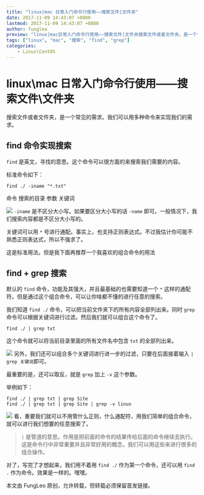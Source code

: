 ```yaml
---
title: "linux|mac 日常入门命令行使用——搜索文件|文件夹"
date: 2017-11-09 14:43:07 +0800
lastmod: 2017-11-09 14:43:07 +0800
author: fungleo
preview: "linux|mac日常入门命令行使用——搜索文件|文件夹搜索文件或者文件夹，是一个常见的需求。我们可以用多种命令来实现我们的需求。find命令实现搜索find是英文，寻找的意思。这个命令可以很方面的来搜索我们需要的内容。标准命令如下：find./-iname'*.txt'命令搜索的目录参数关键词-iname是不区分大小写。如果要区分大小写的话-name即可。一般情况下，我们搜"
tags: ["linux", "mac", "搜索", "find", "grep"]
categories:
    - Linux\CentOS
---
```


# linux\mac 日常入门命令行使用——搜索文件\文件夹

搜索文件或者文件夹，是一个常见的需求。我们可以用多种命令来实现我们的需求。

## find 命令实现搜索

`find` 是英文，寻找的意思。这个命令可以很方面的来搜索我们需要的内容。

标准命令如下：

```
find ./ -iname "*.txt"
```

命令 搜索的目录 参数 关键词

![](https://raw.githubusercontent.com/fengcms/articles/master/image/5f/bda8c5bc740f08cedfe427a06b898a.png)
`-iname` 是不区分大小写。如果要区分大小写的话 `-name` 即可。一般情况下，我们搜索内容都是不区分大小写的。

关键词可以用 `*` 号进行通配。事实上，也支持正则表达式。不过我估计你可能不熟悉正则表达式，所以不强求了。

这是标准用法。但是我下面再推荐一个我喜欢的组合命令的用法

## find + grep 搜索

默认的 `find` 命令，功能及其强大，并且最基础的也需要知道一个 `*` 这样的通配符。但是通过这个组合命令，可以让你啥都不懂的进行任意的搜索。

我们知道 `find ./` 命令，可以把当前文件夹下的所有内容全部列出来。同时 `grep` 命令可以根据关键词进行过滤。然后我们就可以组合这个命令了。

```
find ./ | grep txt
```

这个命令就可以将当前目录里面的所有文件名中包含 `txt` 的全部列出来。

![](https://raw.githubusercontent.com/fengcms/articles/master/image/1a/7de24148953cebd3e60d0cb7530562.png)
另外，我们还可以组合多个关键词进行进一步的过滤，只要在后面接着输入 `| grep 关键词`即可。

最重要的是，还可以取反，就是 `grep` 加上 `-v` 这个参数。

举例如下：

```
find ./ | grep txt | grep Site
find ./ | grep txt | grep Site | grep -v linux
```

![](https://raw.githubusercontent.com/fengcms/articles/master/image/ea/09e6dbbffb3a4e25986217463bb5ce.png)
看，重要我们就可以不用管什么正则，什么通配符，用我们简单的组合命令，就可以进行我们想要的任意搜索了。

> `|` 是管道的意思。作用是把前面的命令的结果传给后面的命令继续去执行。这是命令行中非常重要并且非常好用的概念。我们可以用这些来进行很多的组合操作。

对了，写完了才想起来，我们用不着用 `find ./` 作为第一个命令，还可以用 `find .` 作为命令。效果是一样的。嘿嘿。

本文由 FungLeo 原创，允许转载，但转载必须保留首发链接。


